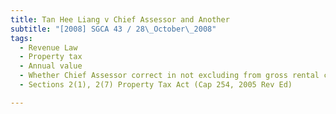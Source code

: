 ```yaml
---
title: Tan Hee Liang v Chief Assessor and Another 
subtitle: "[2008] SGCA 43 / 28\_October\_2008"
tags:
  - Revenue Law
  - Property tax
  - Annual value
  - Whether Chief Assessor correct in not excluding from gross rental contributions payable towards sinking fund and special levy
  - Sections 2(1), 2(7) Property Tax Act (Cap 254, 2005 Rev Ed)

---
```


